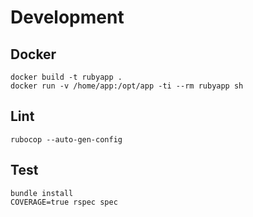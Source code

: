# Development
## Docker
```
docker build -t rubyapp .
docker run -v /home/app:/opt/app -ti --rm rubyapp sh
```

## Lint
```
rubocop --auto-gen-config
```
## Test
```
bundle install
COVERAGE=true rspec spec
```

